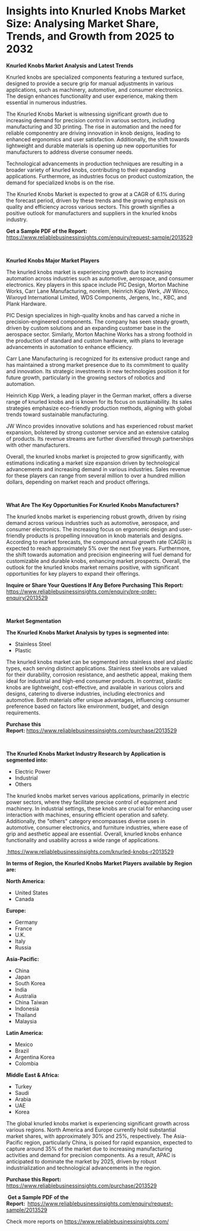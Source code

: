 <p><h1>Insights into Knurled Knobs Market Size: Analysing Market Share, Trends, and Growth from 2025 to 2032</h1></p><p><strong>Knurled Knobs Market Analysis and Latest Trends</strong></p>
<p><p>Knurled knobs are specialized components featuring a textured surface, designed to provide a secure grip for manual adjustments in various applications, such as machinery, automotive, and consumer electronics. The design enhances functionality and user experience, making them essential in numerous industries.</p><p>The Knurled Knobs Market is witnessing significant growth due to increasing demand for precision control in various sectors, including manufacturing and 3D printing. The rise in automation and the need for reliable componentry are driving innovation in knob designs, leading to enhanced ergonomics and user satisfaction. Additionally, the shift towards lightweight and durable materials is opening up new opportunities for manufacturers to address diverse consumer needs.</p><p>Technological advancements in production techniques are resulting in a broader variety of knurled knobs, contributing to their expanding applications. Furthermore, as industries focus on product customization, the demand for specialized knobs is on the rise.</p><p>The Knurled Knobs Market is expected to grow at a CAGR of 6.1% during the forecast period, driven by these trends and the growing emphasis on quality and efficiency across various sectors. This growth signifies a positive outlook for manufacturers and suppliers in the knurled knobs industry.</p></p>
<p><strong>Get a Sample PDF of the Report:&nbsp;</strong> <a href="https://www.reliablebusinessinsights.com/enquiry/request-sample/2013529?utm_campaign=2525&utm_medium=2&utm_source=Github&utm_content=ia&utm_term=20022025&utm_id=knurled-knobs">https://www.reliablebusinessinsights.com/enquiry/request-sample/2013529</a></p>
<p>&nbsp;</p>
<p><strong>Knurled Knobs Major Market Players</strong></p>
<p><p>The knurled knobs market is experiencing growth due to increasing automation across industries such as automotive, aerospace, and consumer electronics. Key players in this space include PIC Design, Morton Machine Works, Carr Lane Manufacturing, norelem, Heinrich Kipp Werk, JW Winco, Wixroyd International Limited, WDS Components, Jergens, Inc., KBC, and Plank Hardware.</p><p>PIC Design specializes in high-quality knobs and has carved a niche in precision-engineered components. The company has seen steady growth, driven by custom solutions and an expanding customer base in the aerospace sector. Similarly, Morton Machine Works has a strong foothold in the production of standard and custom hardware, with plans to leverage advancements in automation to enhance efficiency.</p><p>Carr Lane Manufacturing is recognized for its extensive product range and has maintained a strong market presence due to its commitment to quality and innovation. Its strategic investments in new technologies position it for future growth, particularly in the growing sectors of robotics and automation.</p><p>Heinrich Kipp Werk, a leading player in the German market, offers a diverse range of knurled knobs and is known for its focus on sustainability. Its sales strategies emphasize eco-friendly production methods, aligning with global trends toward sustainable manufacturing.</p><p>JW Winco provides innovative solutions and has experienced robust market expansion, bolstered by strong customer service and an extensive catalog of products. Its revenue streams are further diversified through partnerships with other manufacturers.</p><p>Overall, the knurled knobs market is projected to grow significantly, with estimations indicating a market size expansion driven by technological advancements and increasing demand in various industries. Sales revenue for these players can range from several million to over a hundred million dollars, depending on market reach and product offerings.</p></p>
<p>&nbsp;</p>
<p><strong>What Are The Key Opportunities For Knurled Knobs Manufacturers?</strong></p>
<p><p>The knurled knobs market is experiencing robust growth, driven by rising demand across various industries such as automotive, aerospace, and consumer electronics. The increasing focus on ergonomic design and user-friendly products is propelling innovation in knob materials and designs. According to market forecasts, the compound annual growth rate (CAGR) is expected to reach approximately 5% over the next five years. Furthermore, the shift towards automation and precision engineering will fuel demand for customizable and durable knobs, enhancing market prospects. Overall, the outlook for the knurled knobs market remains positive, with significant opportunities for key players to expand their offerings.</p></p>
<p><strong>Inquire or Share Your Questions If Any Before Purchasing This Report:</strong> <a href="https://www.reliablebusinessinsights.com/enquiry/pre-order-enquiry/2013529?utm_campaign=2525&utm_medium=2&utm_source=Github&utm_content=ia&utm_term=20022025&utm_id=knurled-knobs">https://www.reliablebusinessinsights.com/enquiry/pre-order-enquiry/2013529</a></p>
<p>&nbsp;</p>
<p><strong>Market Segmentation</strong></p>
<p><strong>The Knurled Knobs Market Analysis by types is segmented into:</strong></p>
<p><ul><li>Stainless Steel</li><li>Plastic</li></ul></p>
<p><p>The knurled knobs market can be segmented into stainless steel and plastic types, each serving distinct applications. Stainless steel knobs are valued for their durability, corrosion resistance, and aesthetic appeal, making them ideal for industrial and high-end consumer products. In contrast, plastic knobs are lightweight, cost-effective, and available in various colors and designs, catering to diverse industries, including electronics and automotive. Both materials offer unique advantages, influencing consumer preference based on factors like environment, budget, and design requirements.</p></p>
<p><strong>Purchase this Report:&nbsp;</strong><a href="https://www.reliablebusinessinsights.com/purchase/2013529?utm_campaign=2525&utm_medium=2&utm_source=Github&utm_content=ia&utm_term=20022025&utm_id=knurled-knobs">https://www.reliablebusinessinsights.com/purchase/2013529</a></p>
<p>&nbsp;</p>
<p><strong>The Knurled Knobs Market Industry Research by Application is segmented into:</strong></p>
<p><ul><li>Electric Power</li><li>Industrial</li><li>Others</li></ul></p>
<p><p>The knurled knobs market serves various applications, primarily in electric power sectors, where they facilitate precise control of equipment and machinery. In industrial settings, these knobs are crucial for enhancing user interaction with machines, ensuring efficient operation and safety. Additionally, the "others" category encompasses diverse uses in automotive, consumer electronics, and furniture industries, where ease of grip and aesthetic appeal are essential. Overall, knurled knobs enhance functionality and usability across a wide range of applications.</p></p>
<p><a href="https://www.reliablebusinessinsights.com/knurled-knobs-r2013529?utm_campaign=2525&utm_medium=2&utm_source=Github&utm_content=ia&utm_term=20022025&utm_id=knurled-knobs">&nbsp;https://www.reliablebusinessinsights.com/knurled-knobs-r2013529</a></p>
<p><strong>In terms of Region, the Knurled Knobs Market Players available by Region are:</strong></p>
<p>
    <p> <strong> North America: </strong>
        <ul>
            <li>United States</li>
            <li>Canada</li>
        </ul>
        </p> 
    <p> <strong> Europe: </strong>
        <ul>
            <li>Germany</li>
            <li>France</li>
            <li>U.K.</li>
            <li>Italy</li>
            <li>Russia</li>
        </ul>
        </p> 
    <p> <strong> Asia-Pacific: </strong>
        <ul>
            <li>China</li>
            <li>Japan</li>
            <li>South Korea</li>
            <li>India</li>
            <li>Australia</li>
            <li>China Taiwan</li>
            <li>Indonesia</li>
            <li>Thailand</li>
            <li>Malaysia</li>
        </ul>
        </p> 
    <p> <strong> Latin America: </strong>
        <ul>
            <li>Mexico</li>
            <li>Brazil</li>
            <li>Argentina Korea</li>
            <li>Colombia</li>
        </ul>
        </p> 
    <p> <strong> Middle East & Africa: </strong>
        <ul>
            <li>Turkey</li>
            <li>Saudi</li>
            <li>Arabia</li>
            <li>UAE</li>
            <li>Korea</li>
        </ul>
    </p>
    </p>
<p><p>The global knurled knobs market is experiencing significant growth across various regions. North America and Europe currently hold substantial market shares, with approximately 30% and 25%, respectively. The Asia-Pacific region, particularly China, is poised for rapid expansion, expected to capture around 35% of the market due to increasing manufacturing activities and demand for precision components. As a result, APAC is anticipated to dominate the market by 2025, driven by robust industrialization and technological advancements in the region.</p></p>
<p><strong>Purchase this Report: </strong><a href="https://www.reliablebusinessinsights.com/purchase/2013529?utm_campaign=2525&utm_medium=2&utm_source=Github&utm_content=ia&utm_term=20022025&utm_id=knurled-knobs">https://www.reliablebusinessinsights.com/purchase/2013529</a></p>
<p>&nbsp;<strong>Get a Sample PDF of the Report:&nbsp;&nbsp;</strong><a href="https://www.reliablebusinessinsights.com/enquiry/request-sample/2013529?utm_campaign=2525&utm_medium=2&utm_source=Github&utm_content=ia&utm_term=20022025&utm_id=knurled-knobs">https://www.reliablebusinessinsights.com/enquiry/request-sample/2013529</a></p>
<p><strong></strong></p>
<p>Check more reports on <a href="https://www.reliablebusinessinsights.com/?utm_campaign=2525&utm_medium=2&utm_source=Github&utm_content=ia&utm_term=20022025&utm_id=knurled-knobs">https://www.reliablebusinessinsights.com/</a></p>